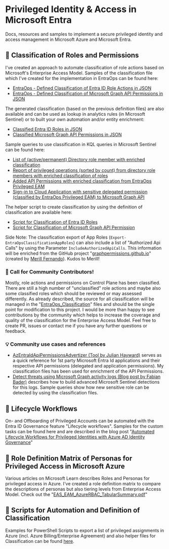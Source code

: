# Privileged Identity & Access in Microsoft Entra
Docs, resources and samples to implement a secure privileged identity and access management in Microsoft Azure and Microsoft Entra.

## 📝 Classification of Roles and Permissions
I've created an approach to automate classification of role actions based on Microsoft's Enterprise Access Model. Samples of the classification file which I've created for the implementation in EntraOps can be found here:

* [EntraOps - Defined Classification of Entra ID Role Actions in JSON](https://github.com/Cloud-Architekt/AzurePrivilegedIAM/blob/main/EntraOps_Classification/Classification_AadResources.json)
* [EntraOps - Defined Classification of Microsoft Graph API Permissions in JSON](https://github.com/Cloud-Architekt/AzurePrivilegedIAM/blob/main/EntraOps_Classification/Classification_AppRoles.json)

The generated classification (based on the previous definition files) are also available and can be used as lookup in analytics rules (in Microsoft Sentinel) or to built your own automation and/or entity enrichment:

* [Classified Entra ID Roles in JSON](https://github.com/Cloud-Architekt/AzurePrivilegedIAM/blob/main/Classification/Classification_EntraIdDirectoryRoles.json)
* [Classified Microsoft Graph API Permissions in JSON](https://raw.githubusercontent.com/Cloud-Architekt/AzurePrivilegedIAM/main/Classification/Classification_AppRoles.json)

Sample queries to use classification in KQL queries in Microsoft Sentinel can be found here:

* [List of (active/permanent) Directory role member with enriched classification](https://github.com/Cloud-Architekt/AzureSentinel/blob/main/Hunting%20Queries/EID-PrivilegedIdentities/DirectoryRoleMemberWithClassification.kusto)
* [Report of privileged operations (sorted by count) from directory role members with enriched classification of roles](https://raw.githubusercontent.com/Cloud-Architekt/AzureSentinel/main/Hunting%20Queries/EID-PrivilegedIdentities/SummaryOfPrivilegedOperationsByDirectoryRoleMember.kusto)
* [Added API Permissions with enriched classification from EntraOps Privileged EAM](https://github.com/Cloud-Architekt/AzureSentinel/blob/main/Hunting%20Queries/EID-PrivilegedIdentities/AddedAppRolesWithClassification.kusto)
* [Sign-in to Cloud Application with sensitive delegated permission (classified by EntraOps Privileged EAM) to Microsoft Graph API](https://raw.githubusercontent.com/Cloud-Architekt/AzureSentinel/main/Hunting%20Queries/EID-PrivilegedIdentities/SensitiveMicrosoftGraphDelegatedPermissionAccess.kusto)

The helper script to create classification by using the definition of classification are available here:

* [Script for Classification of Entra ID Roles](./Scripts/Export-EntraOpsClassificationDirectoryRoles.ps1)
* [Script for Classification of Microsoft Graph API Permission](./Scripts/Export-EntraOpsClassificationAppRoles.ps1)

Side Note: The classification export of App Roles (`Export-EntraOpsClassificationAppRoles`) can also include a list of "Authorized Api Calls" by using the Parameter `IncludeAuthorizedApiCalls`. This information will be enriched from the GitHub project "[graphpermissions.github.io](https://github.com/merill/graphpermissions.github.io)" (created by [Merill Fernando](https://github.com/merill)). Kudos to Merill!

### 📢 Call for Community Contributors!
Mostly, role actions and permissions on Control Plane has been classified. There are still a high number of "unclassified" role actions and maybe also some classified roles which should be reviewed or may assessed differently. As already described, the source for all classification will be managed in the "[EntraOps_Classification](https://github.com/Cloud-Architekt/AzurePrivilegedIAM/tree/main/EntraOps_Classification)" files and should be the single point for modification to this project. I would be more than happy to see contributions by the community which helps to increase the coverage and quality of the classification for the Enterprise Access Model. Feel free to create PR, issues or contact me if you have any further questions or feedback.

### 💡 Community use cases and references
- [AzEntraIdApiPermissionsAdvertizer (Tool by Julian Hayward)](https://www.azadvertizer.net/azEntraIdAPIpermissionsAdvertizer.html) serves as a quick reference for 1st party Microsoft Entra Id applications and their respective API permissions (delegated and application permissions). My classification files has been used for enrichment of the API Permissions.
- [Detect threats using Microsoft Graph activity logs (Blog post by Fabian Bader)](https://cloudbrothers.info/detect-threats-microsoft-graph-logs-part-2/#find-missing-sign-in-logs) describes how to build advanced Microsoft Sentinel detections for this logs. Sample queries show how new sensitive role can be detected by using the classification files.

## 🔁 Lifecycle Workflows
On- and Offboarding of Privileged Accounts can be automated with the Entra ID Governance feature "Lifecycle workflows". Samples for the custom tasks can be found here and are described in the blog post "[Automated Lifecycle Workflows for Privileged Identities with Azure AD Identity Governance](https://www.cloud-architekt.net/manage-privileged-identities-with-azuread-identity-governance/)"

## 📄 Role Definition Matrix of Personas for Privileged Access in Microsoft Azure
Various articles on Microsoft Learn describes Roles and Personas for privileged access in Azure. I've created a role definition matrix to compare the descriptions of personas but also tiering levels from Enterprise Access Model. Check out the "[EAS_EAM_AzureRBAC_TabularSummary.pdf](https://github.com/Cloud-Architekt/AzurePrivilegedIAM/blob/main/EAS_EAM_AzureRBAC_TabularSummary.pdf)"

## 🤖 Scripts for Automation and Definition of Classification
Examples for PowerShell Scripts to export a list of privileged assignments in Azure (incl. Azure Billing/Enterprise Agreement) and also helper files for Classification can be found [here](https://github.com/Cloud-Architekt/AzurePrivilegedIAM/tree/main/Scripts).
